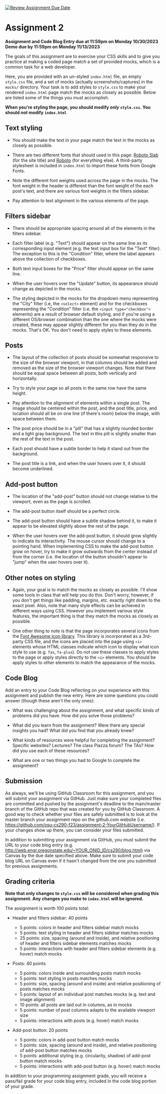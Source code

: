 [![Review Assignment Due Date](https://classroom.github.com/assets/deadline-readme-button-24ddc0f5d75046c5622901739e7c5dd533143b0c8e959d652212380cedb1ea36.svg)](https://classroom.github.com/a/ZPvSLVgd)
# Assignment 2

**Assignment and Code Blog Entry due at 11:59pm on Monday 10/30/2023**<br/>
**Demo due by 11:59pm on Monday 11/13/2023**

The goals of this assignment are to exercise your CSS skills and to give you practice at making a coded page match a set of provided mocks, which is a common task for a web developer.

Here, you are provided with an un-styled `index.html` file, an empty `style.css` file, and a set of mocks (actually screenshots/captures) in the `mocks/` directory.  Your task is to add styles to `style.css` to make your rendered `index.html` page match the mocks as closely as possible.  Below are listed some of the things you must accomplish.

**When you're styling the page, you should modify *only* `style.css`.  You should *not* modify `index.html`**

## Text styling

* You should make the text in your page match the text in the mocks as closely as possible.

* There are two different fonts that should used in this page: [Roboto Slab](https://fonts.google.com/specimen/Roboto+Slab) (for the site title) and [Roboto](https://fonts.google.com/specimen/Roboto) (for everything else).  A third-party stylesheet is included in `index.html` to import these fonts from Google Fonts.

* Note the different font weights used across the page in the mocks.  The font weight in the header is different than the font weight of the each post's text, and there are various font weights in the filters sidebar.

* Pay attention to text alignment in the various elements of the page.

## Filters sidebar

* There should be appropriate spacing around all of the elements in the filters sidebar.

* Each filter label (e.g. "Text") should appear on the same line as its corresponding input element (e.g. the text input box for the "Text" filter).  The exception to this is the "Condition" filter, where the label appears above the collection of checkboxes.

* Both text input boxes for the "Price" filter should appear on the same line.

* When the user hovers over the "Update" button, its appearance should change as depicted in the mocks.

* The styling depicted in the mocks for the dropdown menu representing the "City" filter (i.e, the `<select>` element) and for the checkboxes representing the "Condition" filter (i.e. the `<input type="checkbox">` elements) are a result of browser default styling, and if you're using a different OS/browser combination than the one where the mocks were created, these may appear slightly different for you than they do in the mocks.  That's OK.  You don't need to apply styles to these elements.

## Posts

* The layout of the collection of posts should be somewhat responsive to the size of the browser viewport, in that columns should be added and removed as the size of the browser viewport changes.  Note that there should be equal space between all posts, both vertically and horizontally.

* Try to style your page so all posts in the same row have the same height.

* Pay attention to the alignment of elements within a single post.  The image should be centered within the post, and the post title, price, and location should all be on one line (if there's room) below the image, with space between them.

* The post price should be in a "pill" that has a slightly rounded border and a light gray background.  The text in this pill is slightly smaller than the rest of the text in the post.

* Each post should have a subtle border to help it stand out from the background.

* The post title is a link, and when the user hovers over it, it should become underlined.

## Add-post button

* The location of the "add-post" button should not change relative to the viewport, even as the page is scrolled.

* The add-post button itself should be a perfect circle.

* The add-post button should have a subtle shadow behind it, to make it appear to be elevated slightly above the rest of the page.

* When the user hovers over the add-post button, it should grow slightly to indicate its interactivity.  The mouse cursor should change to a pointing hand.  When implementing CSS to make the add-post button grow on hover, try to make it grow outwards from the center instead of from the corner (i.e. the location of the button shouldn't appear to "jump" when the user hovers over it).

## Other notes on styling

* Again, your goal is to match the mocks as closely as possible.  I'll show some tools in class that will help you do this.  Don't worry, however, if you don't get things like padding, margins, etc. exactly right down to the exact pixel.  Also, note that many style effects can be achieved in different ways using CSS.  However you implement various style features, the important thing is that they match the mocks as closely as possible.

* One other thing to note is that the page incorporates several icons from the [Font Awesome icon library](https://fontawesome.com/icons?d=gallery).  This library is incorporated as a 3rd-party CSS file, and the icons are placed into the page using `<i>` elements whose HTML classes indicate which icon to display what icon style to use (e.g. `fas`, `fa-plus`).  Do not use these classes to apply styles to the page or apply styles directly to the `<i>` elements.  You should be apply styles to other elements to match the appearance of the mocks.

## Code Blog

Add an entry to your Code Blog reflecting on your experience with this assignment and publish the new entry.  Here are some questions you could answer (though these aren't the only ones):

* What was challenging about the assignment, and what specific kinds of problems did you have.  How did you solve those problems?

* What did you learn from the assignment?  Were there any special insights you had?  What did you find that you already knew?

* What kinds of resources were helpful for completing the assignment?  Specific websites?  Lectures?  The class Piazza forum?  The TAs?  How did you use each of these resources?

* What are one or two things you had to Google to complete the assignment?

## Submission

As always, we'll be using GitHub Classroom for this assignment, and you will submit your assignment via GitHub.  Just make sure your completed files are committed and pushed by the assignment's deadline to the main/master branch of the GitHub repo that was created for you by GitHub Classroom.  A good way to check whether your files are safely submitted is to look at the master branch your assignment repo on the github.com website (i.e. https://github.com/osu-cs290-f23/assignment-2-YourGitHubUsername/). If your changes show up there, you can consider your files submitted.

In addition to submitting your assignment via GitHub, you must submit the URL to your code blog entry (e.g. http://web.engr.oregonstate.edu/~YOUR_ONID_ID/cs290/blog.html) via Canvas by the due date specified above.  Make sure to submit your code blog URL on Canvas even if it hasn't changed from the one you submitted for previous assignments.

## Grading criteria

**Note that only changes to `style.css` will be considered when grading this assignment.  Any changes you make to `index.html` will be ignored.**

The assignment is worth 100 points total:

* Header and filters sidebar: 40 points
  * 5 points: colors in header and filters sidebar match mocks
  * 5 points: text styling in header and filters sidebar matches mocks
  * 25 points: size, spacing (around and inside), and relative positioning of header and filters sidebar elements matches mocks
  * 5 points: interactions with header and filters sidebar elements (e.g. hover) match mocks

* Posts: 40 points
  * 5 points: colors inside and surrounding posts match mocks
  * 5 points: text styling in posts matches mocks
  * 5 points: size, spacing (around and inside) and relative positioning of posts matches mocks
  * 5 points: layout of an individual post matches mocks (e.g. text and image alignment)
  * 10 points: all posts are laid out in columns, as in mocks
  * 5 points: number of post columns adapts to the available viewport size
  * 5 points: interactions with posts (e.g. hover) match mocks

* Add-post button: 20 points
  * 5 points: colors in add-post button match mocks
  * 5 points: size, spacing (around and inside), and relative positioning of add-post button matches mocks
  * 5 points: additional styling (e.g. circularity, shadow) of add-post button match mocks
  * 5 points: interactions with add-post button (e.g. hover) match mocks

In addition to your programming assignment grade, you will receive a pass/fail grade for your code blog entry, included in the code blog portion of your grade.
